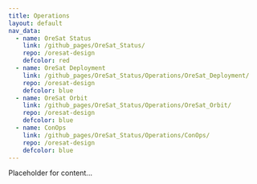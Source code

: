```yaml
---
title: Operations
layout: default
nav_data:
  - name: OreSat Status
    link: /github_pages/OreSat_Status/
    repo: /oresat-design
    defcolor: red
  - name: OreSat Deployment
    link: /github_pages/OreSat_Status/Operations/OreSat_Deployment/
    repo: /oresat-design
    defcolor: blue
  - name: OreSat Orbit
    link: /github_pages/OreSat_Status/Operations/OreSat_Orbit/
    repo: /oresat-design
    defcolor: blue
  - name: ConOps
    link: /github_pages/OreSat_Status/Operations/ConOps/
    repo: /oresat-design
    defcolor: blue
---
```



Placeholder for content...
